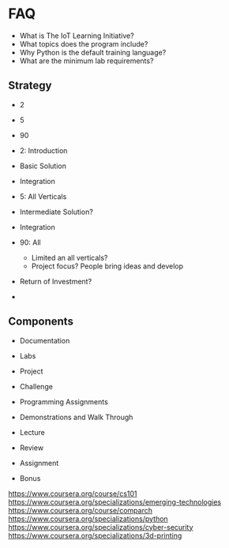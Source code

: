 # FAQ


- What is The IoT Learning Initiative?
- What topics does the program include?
- Why Python is the default training language?
- What are the minimum lab requirements?

## Strategy

- 2
- 5
- 90

-  2: Introduction
  -  Basic Solution
  -  Integration
-  5: All Verticals
  -  Intermediate Solution?
  -  Integration
- 90: All
  - Limited an all verticals?
  - Project focus? People bring ideas and develop

- Return of Investment?
- 

## Components

- Documentation
- Labs
- Project
- Challenge

- Programming Assignments
- Demonstrations and Walk Through

- Lecture
- Review
- Assignment
- Bonus

https://www.coursera.org/course/cs101
https://www.coursera.org/specializations/emerging-technologies
https://www.coursera.org/course/comparch
https://www.coursera.org/specializations/python
https://www.coursera.org/specializations/cyber-security
https://www.coursera.org/specializations/3d-printing

